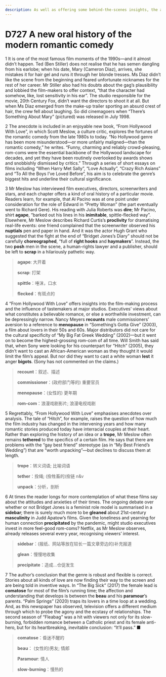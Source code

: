 ```yaml
---
description: As well as offering some behind-the-scenes insights, the author defends what he considers an unjustly denigrated genre
---
```


# D727 A new oral history of the modern romantic comedy
1 It is one of the most famous film moments of the 1990s—and it almost didn’t happen. Ted (Ben Stiller) does not realise that he has semen dangling from his earlobe; when his date, Mary (Cameron Diaz), arrives, she mistakes it for hair gel and runs it through her blonde tresses. Ms Diaz didn’t like the scene from the beginning and feared unfortunate nicknames for the rest of her career. Mr Stiller also had his doubts about the gag’s plausibility and lobbied the film-makers to offer context, “that the character had somehow, like, lost sensitivity in his ear”. The studio responsible for the movie, 20th Century Fox, didn’t want the directors to shoot it at all. But when Ms Diaz emerged from the make-up trailer sporting an absurd crest of hair, the crew fell about laughing. So did cinemagoers when “There’s Something About Mary” (pictured) was released in July 1998.

2 The anecdote is included in an enjoyable new book, “From Hollywood With Love”, in which Scott Meslow, a culture critic, explores the fortunes of the romantic comedy from the late 1980s to today. “No Hollywood genre has been more misunderstood—or more unfairly maligned—than the romantic comedy,” he writes. “Funny, charming and reliably crowd-pleasing, rom-coms were the essential backbone of the Hollywood landscape for decades, and yet they have been routinely overlooked by awards shows and snobbishly dismissed by critics.” Through a series of short essays on films including “When Harry Met Sally”, “Love Actually”, “Crazy Rich Asians” and “To All the Boys I’ve Loved Before”, his aim is to celebrate the genre’s biggest hits and underline their cultural significance.

3 Mr Meslow has interviewed film executives, directors, screenwriters and stars, and each chapter offers a kind of oral history of a particular movie. Readers learn, for example, that Al Pacino was at one point under consideration for the role of Edward in “Pretty Woman” (the part eventually went to Richard Gere). His reading with Julia Roberts was **dire**; Mr Pacino, shirt **agape**, “barked out his lines in his **inimitable**, spittle-flecked way”. Elsewhere, Mr Meslow describes Richard Curtis’s **proclivity** for dramatising real-life events: one friend complained that the screenwriter observed his **nuptials** pen and paper in hand. And it was the actor Hugh Grant who suggested that the fight at the end of “Bridget Jones’s Diary” should not be carefully **choreographed**, “full of **right hooks** and **haymakers**”. Instead, the two **posh** men in the scene, a human-rights lawyer and a publisher, should be left to **scrap** in a hilariously pathetic way.

> **agape**: 大开着
>
> **scrap**: 打架
>
> **spittle**：唾沫，口水
>
> **flecked**：有斑点的
>

4 “From Hollywood With Love” offers insights into the film-making process and the influence of tastemakers at major studios. Executives’ views about what constitutes a believable romance, or else a worthwhile investment, can be depressingly narrow. Nancy Meyers **recounts** male commissioners’ aversion to a reference to **menopause** in “Something’s Gotta Give” (2003), a film about lovers in their 50s and 60s. Major distributors did not care for the cultural specificity of “My Big Fat Greek Wedding” (2002)—but it went on to become the highest-grossing rom-com of all time. Will Smith has said that, when Sony were looking for his counterpart for “Hitch” (2005), they didn’t want to cast an African-American woman as they thought it would limit the film’s appeal. But nor did they want to cast a white woman **lest** it anger **bigots**. (Sony has not commented on the claims.)

> **recount**：叙述、描述
>
> **commissioner**：(政府部门等的) 重要官员
>
> **menopause**：(女性的) 更年期
>
> **rom-com**：浪漫戏剧影片; 浪漫电视戏剧
>

5 Regrettably, “From Hollywood With Love” emphasises anecdotes over analysis. The tale of “Hitch”, for example, raises the question of how much the film industry has changed in the intervening years and how many romantic stories produced today have interracial couples at their heart. Rather than exploring the history of an idea or a **trope**, Mr Meslow often remains **tethered** to the specifics of a certain film. He says that there are problems with the “gay best friend” stereotype (as in “My Best Friend’s Wedding”) that are “worth unpacking”—but declines to discuss them at length.

> **trope**：转义词语; 比喻词语
>
> **tether**：拴绳; (拴牲畜的)拴链 n&v
>
> **unpack**：分析，剖析
>

6 At times the reader longs for more contemplation of what these films say about the attitudes and anxieties of their times. The ongoing debate over whether or not Bridget Jones is a feminist role model is summarised in a **sidebar**; there is surely much more to be **gleaned** about 21st-century **masculinity** in Judd Apatow’s films. Given the loneliness and yearning for human connection **precipitated** by the pandemic, might studio executives invest in more feel-good rom-coms? Netflix, as Mr Meslow observes, already releases several every year, recognising viewers’ interest.

> **sidebar**：(报纸、网站等放在较长一篇文章旁边的)补充报道
>
> **glean**：慢慢地收集
>
> **precipitate**：造成…仓促发生
>

7 The author’s conclusion that the genre is robust and flexible is correct. Stories about all kinds of love are now finding their way to the screen and are being told in inventive ways. In “The Big Sick” (2017) the female lead is **comatose** for most of the film’s running time; the affection and understanding that develops is between the **beau** and his **paramour**’s parents. “Palm Springs” (2020) traps its lovers in a time loop at a wedding. And, as this newspaper has observed, television offers a different medium through which to probe the agony and the ecstasy of relationships. The second season of “Fleabag” was a hit with viewers not only for its slow-burning, forbidden romance between a Catholic priest and its female anti-hero, but for its heartbreaking, inevitable conclusion: “It’ll pass.” ■

> **comatose**：昏迷不醒的
>
> **beau**： (女性的)男友; 情郎
>
> **Paramour**: 情人
>
> **slow-burning**：慢热的
>

